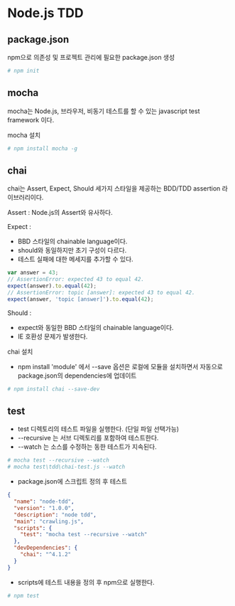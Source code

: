 # Node.js TDD

## package.json

npm으로 의존성 및 프로젝트 관리에 필요한 package.json 생성

```bash
# npm init
```

## mocha 

mocha는 Node.js, 브라우저, 비동기 테스트를 할 수 있는 javascript test framework 이다.

mocha 설치
```bash
# npm install mocha -g
```

## chai 

chai는 Assert, Expect, Should 세가지 스타일을 제공하는 BDD/TDD assertion 라이브러리이다.

Assert : Node.js의 Assert와 유사하다.  

Expect :  
* BBD 스타일의 chainable language이다.   
* should와 동일하지만 초기 구성이 다르다.   
* 테스트 실패에 대한 메세지를 추가할 수 있다.

```javascript
var answer = 43;
// AssertionError: expected 43 to equal 42.
expect(answer).to.equal(42);
// AssertionError: topic [answer]: expected 43 to equal 42.
expect(answer, 'topic [answer]').to.equal(42);
```
Should : 
* expect와 동일한 BBD 스타일의 chainable language이다.  
* IE 호환성 문제가 발생한다.

chai 설치
* npm install 'module' 에서 --save 옵션은 로컬에 모듈을 설치하면서 자동으로 package.json의 dependencies에 업데이트
```bash
# npm install chai --save-dev
```

## test 
* test 디렉토리의 테스트 파일을 실행한다. (단일 파일 선택가능)
* --recursive 는 서브 디렉토리를 포함하여 테스트한다.
* --watch 는 소스를 수정하는 동한 테스트가 지속된다.

```bash
# mocha test --recursive --watch
# mocha test\tdd\chai-test.js --watch
```

* package.json에 스크립트 정의 후 테스트

```json
{
  "name": "node-tdd",
  "version": "1.0.0",
  "description": "node tdd",
  "main": "crawling.js",
  "scripts": {
    "test": "mocha test --recursive --watch"
  },
  "devDependencies": {
    "chai": "^4.1.2"
  }
}
```

* scripts에 테스트 내용을 정의 후 npm으로 실행한다.

```bash
# npm test
```
